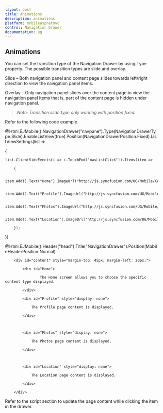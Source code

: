 ```yaml
---
layout: post
title: Animations
description: animations
platform: mobileaspnetmvc
control: Navigation Drawer
documentation: ug
---
```


## Animations

You can set the transition type of the Navigation Drawer by using Type property. The possible transition types are slide and overlay. 

Slide – Both navigation panel and content page slides towards left/right direction to view the navigation panel items.

Overlay – Only navigation panel slides over the content page to view the navigation panel items that is, part of the content page is hidden under navigation panel.

> _Note: Transition slide type only working with position fixed._

Refer to the following code example.

@Html.EJMobile().NavigationDrawer("navpane").Type(NavigationDrawerType.Slide).EnableListView(true).Position(NavigationDrawerPosition.Fixed).ListViewSettings(list =>

{

    list.ClientSideEvents(i => i.TouchEnd("navListClick")).Items(item =>

        {

            item.Add().Text("Home").ImageUrl("http://js.syncfusion.com/UG/Mobile/Content/drawer/home.png");

            item.Add().Text("Profile").ImageUrl("http://js.syncfusion.com/UG/Mobile/Content/drawer/profile.png");

            item.Add().Text("Photos").ImageUrl("http://js.syncfusion.com/UG/Mobile/Content/drawer/photo.png");

            item.Add().Text("Location").ImageUrl("http://js.syncfusion.com/UG/Mobile/Content/drawer/locations.png");

        });

})

@Html.EJMobile().Header("head").Title("NavigationDrawer").Position(MobileHeaderPosition.Normal)



        <div id="content" style="margin-top: 45px; margin-left: 20px;">

            <div id="Home">

                    The Home screen allows you to choose the specific content type displayed.

            </div>

            <div id="Profile" style="display: none">

                The Profile page content is displayed.

            </div>



            <div id="Photos" style="display: none">

                The Photos page content is displayed.

            </div>



            <div id="Location" style="display: none">

                The Location page content is displayed.

            </div>

        </div>





Refer to the script section to update the page content while clicking the item in the drawer.

